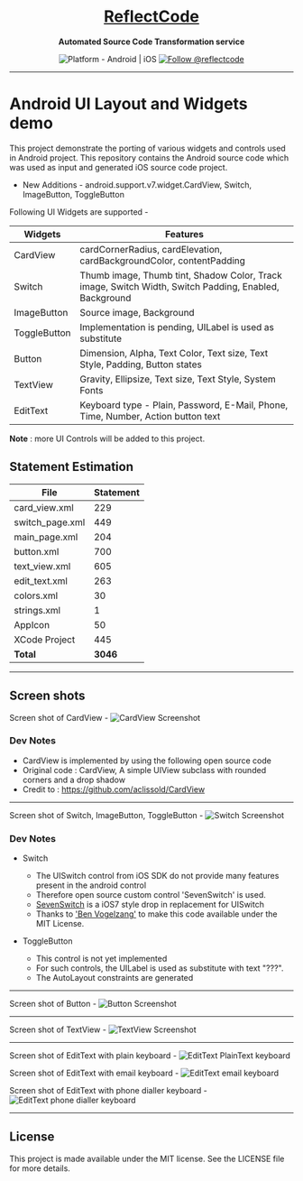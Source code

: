 <h1 align="center">
  <a href="http://www.reflectcode.com">
    ReflectCode
  </a>
</h1>
<p align="center">
  <strong>Automated Source Code Transformation service</strong><br>
</p>

<p align="center">
  <img src="https://img.shields.io/badge/Platform-Android%20%7C%20iOS-green" alt="Platform - Android | iOS" />
 
  <a href="https://twitter.com/intent/follow?screen_name=reflectcode">
    <img src="https://img.shields.io/twitter/follow/reflectcode.svg?label=Follow%20@reflectcode" alt="Follow @reflectcode" />
  </a>
  
</p>


-----
# Android UI Layout and Widgets demo
This project demonstrate the porting of various widgets and controls used in Android project.
This repository contains the Android source code which was used as input and generated iOS source code project.

* New Additions - android.support.v7.widget.CardView, Switch, ImageButton, ToggleButton

Following UI Widgets are supported - 

| Widgets | Features |
|---------|------------|
| CardView | cardCornerRadius, cardElevation, cardBackgroundColor, contentPadding |
| Switch | Thumb image, Thumb tint, Shadow Color, Track image, Switch Width, Switch Padding, Enabled, Background |
| ImageButton | Source image, Background |
| ToggleButton | Implementation is pending, UILabel is used as substitute |
| Button | Dimension, Alpha, Text Color, Text size, Text Style, Padding, Button states |
| TextView | Gravity, Ellipsize, Text size, Text Style, System Fonts | 
| EditText | Keyboard type - Plain, Password, E-Mail, Phone, Time, Number, Action button text | 

**Note** : more UI Controls will be added to this project.

## Statement Estimation
| File | Statement |
|---------|------------|
| card_view.xml | 229 | 
| switch_page.xml | 449 |
| main_page.xml | 204 |
| button.xml | 700 |
| text_view.xml | 605 |
| edit_text.xml | 263 |
| colors.xml | 30 |
| strings.xml | 1 |
| AppIcon | 50 |
| XCode Project | 445 |
| **Total** | **3046** |

-----

## Screen shots

Screen shot of CardView - 
<img src="/Visuals/UI-Demo_CardView.jpg" alt="CardView Screenshot"/>

### Dev Notes
* CardView is implemented by using the following open source code
* Original code : CardView, A simple UIView subclass with rounded corners and a drop shadow
* Credit to : https://github.com/aclissold/CardView

-----

Screen shot of Switch, ImageButton, ToggleButton - 
<img src="/Visuals/UI-Demo_Switch.jpg" alt="Switch Screenshot"/>

### Dev Notes
* Switch
  - The UISwitch control from iOS SDK do not provide many features present  in the android control
  - Therefore open source custom control 'SevenSwitch' is used.
  - [SevenSwitch](https://github.com/bvogelzang/SevenSwitch) is a iOS7 style drop in replacement for UISwitch
  - Thanks to ['Ben Vogelzang'](https://github.com/bvogelzang) to make this code available under the MIT License.

* ToggleButton
  - This control is not yet implemented
  - For such controls, the UILabel is used as substitute with text "???". 
  - The AutoLayout constraints are generated

-----

Screen shot of Button - 
<img src="/Visuals/UI-Demo_Button.jpg" alt="Button Screenshot"/>

-----

Screen shot of TextView - 
<img src="/Visuals/UI-Demo_TextView.jpg" alt="TextView Screenshot"/>

-----

Screen shot of EditText with plain keyboard - 
<img src="/Visuals/UI-Demo_EditText-PlainText.jpg" alt="EditText PlainText keyboard"/>

Screen shot of EditText with email keyboard - 
<img src="/Visuals/UI-Demo_EditText-Email.jpg" alt="EditText email keyboard"/>

Screen shot of EditText with phone dialler keyboard - 
<img src="/Visuals/UI-Demo_EditText-Phone.jpg" alt="EditText phone dialler keyboard"/>

-----

## License

This project is made available under the MIT license. See the LICENSE file for more details.
